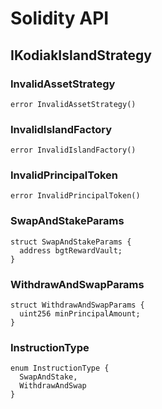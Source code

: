 # Solidity API

## IKodiakIslandStrategy

### InvalidAssetStrategy

```solidity
error InvalidAssetStrategy()
```

### InvalidIslandFactory

```solidity
error InvalidIslandFactory()
```

### InvalidPrincipalToken

```solidity
error InvalidPrincipalToken()
```

### SwapAndStakeParams

```solidity
struct SwapAndStakeParams {
  address bgtRewardVault;
}
```

### WithdrawAndSwapParams

```solidity
struct WithdrawAndSwapParams {
  uint256 minPrincipalAmount;
}
```

### InstructionType

```solidity
enum InstructionType {
  SwapAndStake,
  WithdrawAndSwap
}
```

